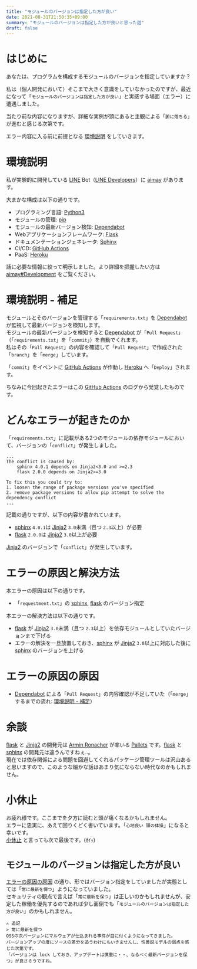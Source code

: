 ```yaml
---
title: "モジュールのバージョンは指定した方が良い"
date: 2021-08-31T21:50:35+09:00
summary: "モジュールのバージョンは指定した方が良いと思った話"
draft: false
---
```

# はじめに
あなたは、プログラムを構成するモジュールのバージョンを指定していますか？  

私は（個人開発において）そこまで大きく意識をしていなかったのですが、最近になって「`モジュールのバージョンは指定した方が良い`」と実感する場面（エラー）に遭遇しました。  

当たり前な内容になりますが、詳細な実例が頭にあると主観による「`腑に落ちる`」が進むと感じる次第です。  

エラー内容に入る前に前提となる [環境説明](#環境説明) をしていきます。

# 環境説明
私が実験的に開発している [LINE](https://line.me/ja/) Bot（[LINE Developers](https://developers.line.biz/ja/)）に [aimay](https://github.com/ghsable/aimay) があります。  

大まかな構成は以下の通りです。  
* プログラミング言語: [Python3](https://www.python.org/)
* モジュールの管理: [pip](https://github.com/pypa/pip)
* モジュールの最新バージョン検知: [Dependabot](https://dependabot.com/)
* Webアプリケーションフレームワーク: [Flask](https://github.com/pallets/flask)
* ドキュメンテーションジェネレータ: [Sphinx](https://github.com/sphinx-doc/sphinx)
* CI/CD: [GitHub Actions](https://github.com/features/actions/)
* PaaS: [Heroku](https://heroku.com/)

話に必要な情報に絞って明示しました。より詳細を把握したい方は [aimay#Development](https://github.com/ghsable/aimay#development) をご覧ください。

# 環境説明 - 補足
モジュールとそのバージョンを管理する「`requirements.txt`」を [Dependabot](https://dependabot.com/) が監視して最新バージョンを検知します。  
モジュールの最新バージョンを検知すると [Dependabot](https://dependabot.com/) が「`Pull Request`」（「`requirements.txt`」を「`commit`」）を自動でくれます。  
私はその「`Pull Request`」の内容を確認して「`Pull Request`」で作成された「`branch`」を「`merge`」しています。  

「`commit`」をイベントに [GitHub Actions](https://github.com/features/actions/) が作動し [Heroku](https://heroku.com/) へ「`Deploy`」されます。  

ちなみに今回起きたエラーはこの [GitHub Actions](https://github.com/features/actions/) のログから発覚したものです。

# どんなエラーが起きたのか
「`requirements.txt`」に記載がある2つのモジュールの依存モジュールにおいて、バージョンの「`conflict`」が発生しました。

```console
...
The conflict is caused by:
    sphinx 4.0.1 depends on Jinja2<3.0 and >=2.3
    flask 2.0.0 depends on Jinja2>=3.0

To fix this you could try to:
1. loosen the range of package versions you've specified
2. remove package versions to allow pip attempt to solve the dependency conflict
...
```

記載の通りですが、以下の内容が書かれています。
* [sphinx](https://github.com/sphinx-doc/sphinx) `4.0.1`は [Jinja2](https://github.com/pallets/jinja) `3.0`未満（且つ `2.3`以上）が必要
* [flask](https://github.com/pallets/flask) `2.0.0`は [Jinja2](https://github.com/pallets/jinja) `3.0`以上が必要

[Jinja2](https://github.com/pallets/jinja) のバージョンで「`conflict`」が発生しています。

# エラーの原因と解決方法
本エラーの原因は以下の通りです。
* 「`requestment.txt`」の [sphinx](https://github.com/sphinx-doc/sphinx), [flask](https://github.com/pallets/flask) のバージョン指定

本エラーの解決方法は以下の通りです。
* [flask](https://github.com/pallets/flask) が [Jinja2](https://github.com/pallets/jinja) `3.0`未満（且つ `2.3`以上）を依存モジュールとしていたバージョンまで下げる
* エラーの解決を一旦放置しておき、[sphinx](https://github.com/sphinx-doc/sphinx) が [Jinja2](https://github.com/pallets/jinja) `3.0`以上に対応した後に [sphinx](https://github.com/sphinx-doc/sphinx) のバージョンを上げる

# エラーの原因の原因
* [Dependabot](https://dependabot.com/) による「`Pull Request`」の内容確認が不足していた（「`merge`」するまでの流れ: [環境説明 - 補足](#環境説明---補足)）

# 余談
[flask](https://github.com/pallets/flask) と [Jinja2](https://github.com/pallets/jinja) の開発元は [Armin Ronacher](https://lucumr.pocoo.org/about/) が率いる [Pallets](https://palletsprojects.com/) です。[flask](https://github.com/pallets/flask) と [sphinx](https://github.com/sphinx-doc/sphinx) の開発元は違うんですねぇ..。  
現在では依存関係による問題を回避してくれるパッケージ管理ツールは沢山あると思いますので、このような細かな話はあまり気にならない時代なのかもしれません。

# 小休止
お疲れ様です。ここまでを夕方に読むと頭が痛くなるかもしれません。  
エラーに忠実に、あえて回りくどく書いています。「`心地良い 頭の体操`」になると幸いです。  
[小休止](#小休止) と言っても次で最後です。(ｵｲｯ)

# `モジュールのバージョンは指定した方が良い`
[エラーの原因の原因](#エラーの原因の原因) の通り、形ではバージョン指定をしていましたが実態としては「`常に最新を保つ`」ようになっていました。  
セキュリティの観点で言えば「`常に最新を保つ`」は正しいのかもしれませんが、安定した稼働を優先するのであれば少し面倒でも「`モジュールのバージョンは指定した方が良い`」のかもしれません。
```text
✍️ 追記
> 常に最新を保つ
OSSの次バージョンにマルウェアが仕込まれる事件が目に付くようになってきました。
バージョンアップの度にソースの差分を追うわけにもいきませんし、性善説モデルの弱点を感じた次第です。
「バージョンは lock しておき、アップデートは慎重に・・、なるべく最新バージョンを保つ」が良さそうですね。
```
